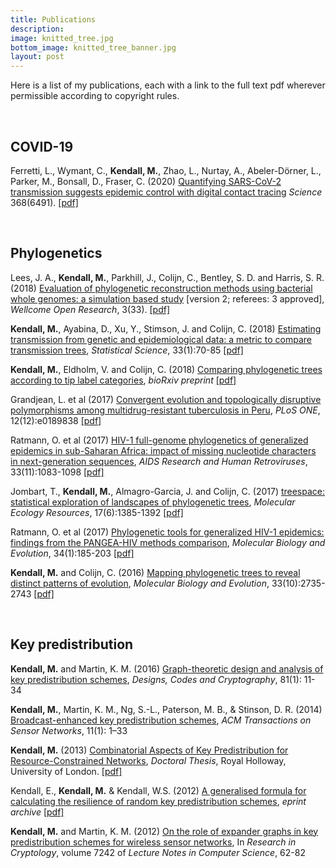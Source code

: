 ```yaml
---
title: Publications
description:
image: knitted_tree.jpg
bottom_image: knitted_tree_banner.jpg
layout: post
---
```


Here is a list of my publications, each with a link to the full text pdf wherever permissible according to copyright rules.

<br />

## COVID-19

Ferretti, L., Wymant, C., **Kendall, M.**, Zhao, L., Nurtay, A., Abeler-Dörner, L., Parker, M., Bonsall, D., Fraser, C. (2020)
<a href="https://science.sciencemag.org/content/early/2020/03/30/science.abb6936" target="_blank">  Quantifying SARS-CoV-2 transmission suggests epidemic control with digital contact tracing</a>
*Science* 368(6491).
<span data-badge-popover="bottom" data-badge-type="2" data-doi="10.1126/science.abb6936" data-hide-no-mentions="true" class="altmetric-embed"></span>
<i class="fa fa-file-pdf"></i> <a href="https://michellekendall.github.io/papers/science2020.pdf" target="_blank">  [pdf]</a>

<br />

## Phylogenetics

Lees, J. A., **Kendall, M.**, Parkhill, J., Colijn, C., Bentley, S. D. and Harris, S. R. (2018)
<a href="https://wellcomeopenresearch.org/articles/3-33/v2" target="_blank">  Evaluation of phylogenetic reconstruction methods using bacterial whole genomes: a simulation based study</a>
[version 2; referees: 3 approved], *Wellcome Open Research*, 3(33).
<span data-badge-popover="bottom" data-badge-type="2" data-doi="10.12688/wellcomeopenres.14265.1" data-hide-no-mentions="true" class="altmetric-embed"></span>
<i class="fa fa-file-pdf"></i> <a href="https://michellekendall.github.io/papers/WOR2018.pdf" target="_blank">  [pdf]</a>

**Kendall, M.**, Ayabina, D., Xu, Y., Stimson, J. and Colijn, C. (2018)
<a href="http://dx.doi.org/10.1214/17-STS637" target="_blank"> Estimating transmission from genetic and epidemiological data: a metric to compare transmission trees</a>, *Statistical Science*, 33(1):70-85
<span data-badge-popover="bottom" data-badge-type="2" data-arxiv-id='1609.09051' data-hide-no-mentions="true" class="altmetric-embed"></span>
<span data-badge-popover="bottom" data-badge-type="2" data-doi="10.1214/17-STS637" data-hide-no-mentions="true" class="altmetric-embed"></span>
<i class="fa fa-file-pdf"></i> <a href="https://michellekendall.github.io/papers/SS2018.pdf" target="_blank">  [pdf]</a>

**Kendall, M.**, Eldholm, V. and Colijn, C. (2018)
<a href="https://doi.org/10.1101/251710" target="_blank"> Comparing phylogenetic trees according to tip label categories</a>, *bioRxiv preprint*
<span data-badge-popover="bottom" data-badge-type="2" data-doi="10.1101/251710" data-hide-no-mentions="true" class="altmetric-embed"></span>
<i class="fa fa-file-pdf"></i> <a href="https://michellekendall.github.io/papers/bioRxiv2018_tipcategories.pdf" target="_blank">  [pdf]</a>

Grandjean, L. et al (2017)
<a href="https://doi.org/10.1371/journal.pone.0189838" target="_blank"> Convergent evolution and topologically disruptive polymorphisms among multidrug-resistant tuberculosis in Peru</a>, *PLoS ONE*, 12(12):e0189838
<span data-badge-popover="bottom" data-badge-type="2" data-doi="10.1371/journal.pone.0189838" data-hide-no-mentions="true" class="altmetric-embed"></span>
<i class="fa fa-file-pdf"></i> <a href="https://michellekendall.github.io/papers/plone2017.pdf" target="_blank">  [pdf]</a>

Ratmann, O. et al (2017)
<a href="https://doi.org/10.1089/aid.2017.0061" target="_blank"> HIV-1 full-genome phylogenetics of generalized epidemics in sub-Saharan Africa: impact of missing nucleotide characters in next-generation sequences</a>, *AIDS Research and Human Retroviruses*, 33(11):1083-1098
<span data-badge-popover="bottom" data-badge-type="2" data-doi="10.1089/aid.2017.0061" data-hide-no-mentions="true" class="altmetric-embed"></span>
<i class="fa fa-file-pdf"></i> <a href="https://michellekendall.github.io/papers/aid2017.pdf" target="_blank">  [pdf]</a>

Jombart, T., **Kendall, M.**, Almagro-Garcia, J. and Colijn, C. (2017)
<a href="http://doi.wiley.com/10.1111/1755-0998.12676" target="_blank"> treespace: statistical exploration of landscapes of phylogenetic trees</a>, *Molecular Ecology Resources*, 17(6):1385-1392
<span data-badge-popover="bottom" data-badge-type="2" data-doi="10.1111/1755-0998.12676" data-hide-no-mentions="true" class="altmetric-embed"></span>
<i class="fa fa-file-pdf"></i> <a href="https://michellekendall.github.io/papers/MER2017.pdf" target="_blank">  [pdf]</a>

Ratmann, O. et al (2017)
<a href="https://doi.org/10.1093/molbev/msw217" target="_blank"> Phylogenetic tools for generalized HIV-1 epidemics: findings from the PANGEA-HIV methods comparison</a>, *Molecular Biology and Evolution*, 34(1):185-203
<span data-badge-popover="bottom" data-badge-type="2" data-doi="10.1093/molbev/msw217" data-hide-no-mentions="true" class="altmetric-embed"></span>
<i class="fa fa-file-pdf"></i> <a href="https://michellekendall.github.io/papers/MBE2017.pdf" target="_blank">  [pdf]</a>

**Kendall, M.** and Colijn, C. (2016)
<a href="https://doi.org/10.1093/molbev/msw124" target="_blank"> Mapping phylogenetic trees to reveal distinct patterns of evolution</a>, *Molecular Biology and Evolution*, 33(10):2735-2743
<span data-badge-popover="bottom" data-badge-type="2" data-doi="10.1093/molbev/msw124" data-hide-no-mentions="true" class="altmetric-embed"></span>
<i class="fa fa-file-pdf"></i> <a href="https://michellekendall.github.io/papers/MBE2016.pdf" target="_blank">  [pdf]</a>

<br />

## Key predistribution

**Kendall, M.** and Martin, K. M. (2016)
<a href="http://link.springer.com/article/10.1007/s10623-015-0124-0" target="_blank"> Graph-theoretic design and analysis of key predistribution schemes</a>, *Designs, Codes and Cryptography*, 81(1): 11-34

**Kendall, M.**, Martin, K. M., Ng, S.-L., Paterson, M. B., & Stinson, D. R. (2014)
<a href="http://dl.acm.org/citation.cfm?id=2629661" target="_blank"> Broadcast-enhanced key predistribution schemes</a>, *ACM Transactions on Sensor Networks*, 11(1): 1–33

**Kendall, M.** (2013)
<a href="https://pure.royalholloway.ac.uk/portal/en/publications/combinatorial-aspects-of-key-predistribution-for-resourceconstrained-networks(fca201c4-8a84-4b8f-bd1a-be8851e78d1d).html" target="_blank"> Combinatorial Aspects of Key Predistribution for Resource-Constrained Networks</a>, *Doctoral Thesis*, Royal Holloway, University of London.
<i class="fa fa-file-pdf"></i> <a href="https://michellekendall.github.io/papers/Thesis.pdf" target="_blank">  [pdf]</a>

Kendall, E., **Kendall, M.** & Kendall, W.S. (2012)
<a href="http://eprint.iacr.org/2012/426" target="_blank"> A generalised formula for calculating the resilience of random key predistribution schemes</a>, *eprint archive*
<i class="fa fa-file-pdf"></i> <a href="https://michellekendall.github.io/papers/MBE2016.pdf" target="_blank">  [pdf]</a>

**Kendall, M.** and Martin, K. M. (2012)
<a href="http://link.springer.com/chapter/10.1007%2F978-3-642-34159-5_5" target="_blank"> On the role of expander graphs in key predistribution schemes for wireless sensor networks</a>, In *Research in Cryptology*, volume 7242 of *Lecture Notes in Computer Science*, 62-82
